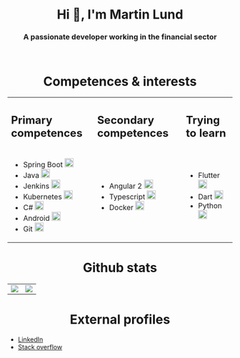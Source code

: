 <h1 align="center">Hi 👋, I'm Martin Lund</h1>
<h3 align="center">A passionate developer working in the financial sector</h3>
<br>

<h1 align="center">Competences & interests</h1>
<table align="center">
    <tr>
        <td>
            <h2>Primary competences</h2>
        </td>
        <td>
            <h2>Secondary competences</h2>
        </td>
        <td>
            <h2>Trying to learn</h2>
        </td>
    </tr>
    <tr>
        <td>
            <ul>
              <li>Spring Boot <img src="https://www.vectorlogo.zone/logos/springio/springio-icon.svg" alt="spring" width="20" height="20"/> </li>
              <li>Java <img src="https://devicons.github.io/devicon/devicon.git/icons/java/java-original-wordmark.svg" alt="java" width="20" height="20"/> </li>
              <li>Jenkins <img src="https://www.vectorlogo.zone/logos/jenkins/jenkins-icon.svg" alt="jenkins" width="20" height="20"/> </li>
              <li>Kubernetes <img src="https://www.vectorlogo.zone/logos/kubernetes/kubernetes-icon.svg" alt="kubernetes" width="20" height="20"/> </li>
              <li>C# <img src="https://devicons.github.io/devicon/devicon.git/icons/csharp/csharp-original.svg" alt="csharp" width="20" height="20"/> </li>
              <li>Android <img src="https://devicons.github.io/devicon/devicon.git/icons/android/android-original-wordmark.svg" alt="android" width="20" height="20"/> </li>
              <li>Git <img src="https://www.vectorlogo.zone/logos/git-scm/git-scm-icon.svg" alt="git width="20" height="20"/> </li>
            </ul>
        </td>
        <td>
            <ul>
              <li>Angular 2 <img src="https://devicons.github.io/devicon/devicon.git/icons/angularjs/angularjs-original.svg" alt="angularjs" width="20" height="20"/> </li>
              <li>Typescript <img src="https://devicons.github.io/devicon/devicon.git/icons/typescript/typescript-original.svg" alt="typescript" width="20" height="20"/> </li>
              <li>Docker <img src="https://devicons.github.io/devicon/devicon.git/icons/docker/docker-original-wordmark.svg" alt="docker" width="20" height="20"/> </li>
            </ul>
        </td>
        <td>
            <ul>
            <li>Flutter <img src="https://www.vectorlogo.zone/logos/flutterio/flutterio-icon.svg" alt="flutter" width="20" height="20"/> </li>
            <li>Dart <img src="https://www.vectorlogo.zone/logos/dartlang/dartlang-icon.svg" alt="dart" width="20" height="20"/> </li>
            <li>Python <img src="https://www.vectorlogo.zone/logos/python/python-icon.svg" alt="jenkins" width="20" height="20"/> </li>
            </ul>
        </td>
    </tr>
</table>
                  
                  
<h1 align="center">Github stats</h1>

<table>
    <tr>
        <td>
            <img style="width=50%;" src="https://github-readme-stats.vercel.app/api?username=martinalund&show_icons=true&count_private=true" />
        </td>
        <td>
            <img style="width=50%;" src="https://github-readme-stats.vercel.app/api/top-langs/?username=martinalund&hide=html"/>
        </td>
    </tr>
</table>

<h1 align="center">External profiles</h1>
<div>
    <ul>
      <li><a href="https://linkedin.com/in/martin-alexander-lund-8063b35a">LinkedIn</li>
      <li><a href="https://stackoverflow.com/users/8541764/martin-lund">Stack overflow</li>
    </ul>
</div>


